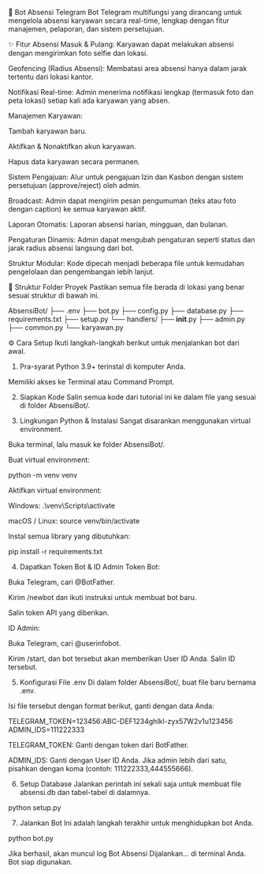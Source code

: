 🤖 Bot Absensi Telegram
Bot Telegram multifungsi yang dirancang untuk mengelola absensi karyawan secara real-time, lengkap dengan fitur manajemen, pelaporan, dan sistem persetujuan.

✨ Fitur
Absensi Masuk & Pulang: Karyawan dapat melakukan absensi dengan mengirimkan foto selfie dan lokasi.

Geofencing (Radius Absensi): Membatasi area absensi hanya dalam jarak tertentu dari lokasi kantor.

Notifikasi Real-time: Admin menerima notifikasi lengkap (termasuk foto dan peta lokasi) setiap kali ada karyawan yang absen.

Manajemen Karyawan:

Tambah karyawan baru.

Aktifkan & Nonaktifkan akun karyawan.

Hapus data karyawan secara permanen.

Sistem Pengajuan: Alur untuk pengajuan Izin dan Kasbon dengan sistem persetujuan (approve/reject) oleh admin.

Broadcast: Admin dapat mengirim pesan pengumuman (teks atau foto dengan caption) ke semua karyawan aktif.

Laporan Otomatis: Laporan absensi harian, mingguan, dan bulanan.

Pengaturan Dinamis: Admin dapat mengubah pengaturan seperti status dan jarak radius absensi langsung dari bot.

Struktur Modular: Kode dipecah menjadi beberapa file untuk kemudahan pengelolaan dan pengembangan lebih lanjut.

📁 Struktur Folder Proyek
Pastikan semua file berada di lokasi yang benar sesuai struktur di bawah ini.

AbsensiBot/
├── .env
├── bot.py
├── config.py
├── database.py
├── requirements.txt
├── setup.py
└── handlers/
    ├── __init__.py
    ├── admin.py
    ├── common.py
    └── karyawan.py

⚙️ Cara Setup
Ikuti langkah-langkah berikut untuk menjalankan bot dari awal.

1. Pra-syarat
Python 3.9+ terinstal di komputer Anda.

Memiliki akses ke Terminal atau Command Prompt.

2. Siapkan Kode
Salin semua kode dari tutorial ini ke dalam file yang sesuai di folder AbsensiBot/.

3. Lingkungan Python & Instalasi
Sangat disarankan menggunakan virtual environment.

Buka terminal, lalu masuk ke folder AbsensiBot/.

Buat virtual environment:

python -m venv venv

Aktifkan virtual environment:

Windows: .\venv\Scripts\activate

macOS / Linux: source venv/bin/activate

Instal semua library yang dibutuhkan:

pip install -r requirements.txt

4. Dapatkan Token Bot & ID Admin
Token Bot:

Buka Telegram, cari @BotFather.

Kirim /newbot dan ikuti instruksi untuk membuat bot baru.

Salin token API yang diberikan.

ID Admin:

Buka Telegram, cari @userinfobot.

Kirim /start, dan bot tersebut akan memberikan User ID Anda. Salin ID tersebut.

5. Konfigurasi File .env
Di dalam folder AbsensiBot/, buat file baru bernama .env.

Isi file tersebut dengan format berikut, ganti dengan data Anda:

TELEGRAM_TOKEN=123456:ABC-DEF1234ghIkl-zyx57W2v1u123456
ADMIN_IDS=111222333

TELEGRAM_TOKEN: Ganti dengan token dari BotFather.

ADMIN_IDS: Ganti dengan User ID Anda. Jika admin lebih dari satu, pisahkan dengan koma (contoh: 111222333,444555666).

6. Setup Database
Jalankan perintah ini sekali saja untuk membuat file absensi.db dan tabel-tabel di dalamnya.

python setup.py

7. Jalankan Bot
Ini adalah langkah terakhir untuk menghidupkan bot Anda.

python bot.py

Jika berhasil, akan muncul log Bot Absensi Dijalankan... di terminal Anda. Bot siap digunakan.

